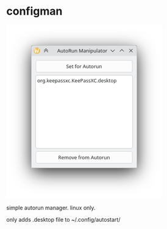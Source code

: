 # configman

![preview](preview.png)

simple autorun manager. linux only.

only adds .desktop file to ~/.config/autostart/
